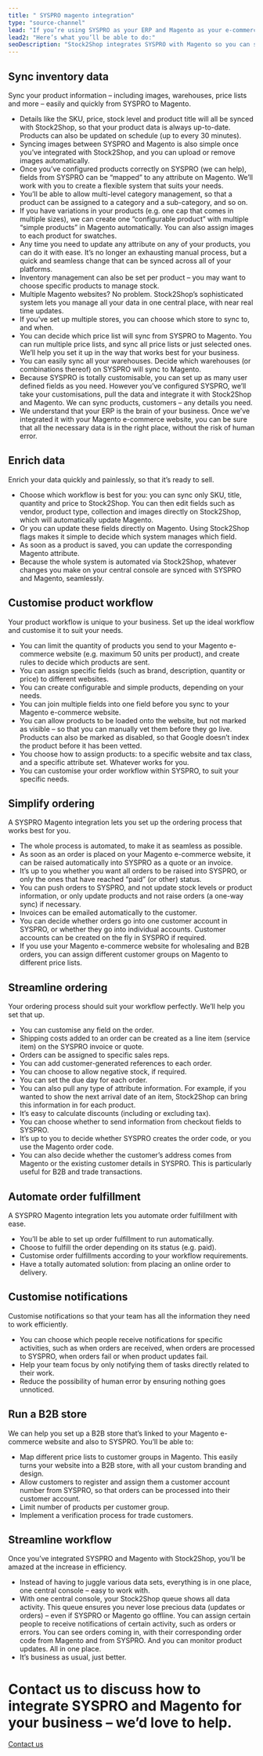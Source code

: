 ```yaml
---
title: " SYSPRO magento integration"
type: "source-channel"
lead: "If you’re using SYSPRO as your ERP and Magento as your e-commerce website, you’ll want them to be in sync to ensure the most effective workflow. A SYSPRO Magento integration offers the best possible e-commerce experience."
lead2: "Here’s what you’ll be able to do:"
seoDescription: "Stock2Shop integrates SYSPRO with Magento so you can sync inventory data, automate orders, simplify ordering and more. Find out how we can help you tailor the ideal SYSPRO Magento integration for your business."
---
```


Sync inventory data
-------------------

Sync your product information – including images, warehouses, price lists and more – easily and quickly from SYSPRO to Magento.

*   Details like the SKU, price, stock level and product title will all be synced with Stock2Shop, so that your product data is always up-to-date. Products can also be updated on schedule (up to every 30 minutes).
*   Syncing images between SYSPRO and Magento is also simple once you’ve integrated with Stock2Shop, and you can upload or remove images automatically.
*   Once you’ve configured products correctly on SYSPRO (we can help), fields from SYSPRO can be “mapped” to any attribute on Magento. We’ll work with you to create a flexible system that suits your needs.
*   You’ll be able to allow multi-level category management, so that a product can be assigned to a category and a sub-category, and so on.
*   If you have variations in your products (e.g. one cap that comes in multiple sizes), we can create one “configurable product” with multiple “simple products” in Magento automatically. You can also assign images to each product for swatches.
*   Any time you need to update any attribute on any of your products, you can do it with ease. It’s no longer an exhausting manual process, but a quick and seamless change that can be synced across all of your platforms.
*   Inventory management can also be set per product – you may want to choose specific products to manage stock.
*   Multiple Magento websites? No problem. Stock2Shop’s sophisticated system lets you manage all your data in one central place, with near real time updates.
*   If you’ve set up multiple stores, you can choose which store to sync to, and when.
*   You can decide which price list will sync from SYSPRO to Magento. You can run multiple price lists, and sync all price lists or just selected ones. We’ll help you set it up in the way that works best for your business.
*   You can easily sync all your warehouses. Decide which warehouses (or combinations thereof) on SYSPRO will sync to Magento.
*   Because SYSPRO is totally customisable, you can set up as many user defined fields as you need. However you’ve configured SYSPRO, we’ll take your customisations, pull the data and integrate it with Stock2Shop and Magento. We can sync products, customers – any details you need.
*   We understand that your ERP is the brain of your business. Once we’ve integrated it with your Magento e-commerce website, you can be sure that all the necessary data is in the right place, without the risk of human error.

Enrich data
-----------

Enrich your data quickly and painlessly, so that it’s ready to sell.

*   Choose which workflow is best for you: you can sync only SKU, title, quantity and price to Stock2Shop. You can then edit fields such as vendor, product type, collection and images directly on Stock2Shop, which will automatically update Magento.
*   Or you can update these fields directly on Magento. Using Stock2Shop flags makes it simple to decide which system manages which field.
*   As soon as a product is saved, you can update the corresponding Magento attribute.
*   Because the whole system is automated via Stock2Shop, whatever changes you make on your central console are synced with SYSPRO and Magento, seamlessly.

Customise product workflow
--------------------------

Your product workflow is unique to your business. Set up the ideal workflow and customise it to suit your needs.

*   You can limit the quantity of products you send to your Magento e-commerce website (e.g. maximum 50 units per product), and create rules to decide which products are sent.
*   You can assign specific fields (such as brand, description, quantity or price) to different websites.
*   You can create configurable and simple products, depending on your needs.
*   You can join multiple fields into one field before you sync to your Magento e-commerce website.
*   You can allow products to be loaded onto the website, but not marked as visible – so that you can manually vet them before they go live. Products can also be marked as disabled, so that Google doesn’t index the product before it has been vetted.
*   You choose how to assign products: to a specific website and tax class, and a specific attribute set. Whatever works for you.
*   You can customise your order workflow within SYSPRO, to suit your specific needs.

Simplify ordering
-----------------

A SYSPRO Magento integration lets you set up the ordering process that works best for you.

*   The whole process is automated, to make it as seamless as possible.
*   As soon as an order is placed on your Magento e-commerce website, it can be raised automatically into SYSPRO as a quote or an invoice.
*   It’s up to you whether you want all orders to be raised into SYSPRO, or only the ones that have reached “paid” (or other) status.
*   You can push orders to SYSPRO, and not update stock levels or product information, or only update products and not raise orders (a one-way sync) if necessary.
*   Invoices can be emailed automatically to the customer.
*   You can decide whether orders go into one customer account in SYSPRO, or whether they go into individual accounts. Customer accounts can be created on the fly in SYSPRO if required.
*   If you use your Magento e-commerce website for wholesaling and B2B orders, you can assign different customer groups on Magento to different price lists.

Streamline ordering
-------------------

Your ordering process should suit your workflow perfectly. We’ll help you set that up.

*   You can customise any field on the order.
*   Shipping costs added to an order can be created as a line item (service item) on the SYSPRO invoice or quote.
*   Orders can be assigned to specific sales reps.
*   You can add customer-generated references to each order.
*   You can choose to allow negative stock, if required.
*   You can set the due day for each order.
*   You can also pull any type of attribute information. For example, if you wanted to show the next arrival date of an item, Stock2Shop can bring this information in for each product.
*   It’s easy to calculate discounts (including or excluding tax).
*   You can choose whether to send information from checkout fields to SYSPRO.
*   It’s up to you to decide whether SYSPRO creates the order code, or you use the Magento order code.
*   You can also decide whether the customer’s address comes from Magento or the existing customer details in SYSPRO. This is particularly useful for B2B and trade transactions.

Automate order fulfillment
--------------------------

A SYSPRO Magento integration lets you automate order fulfillment with ease.

*   You’ll be able to set up order fulfillment to run automatically.
*   Choose to fulfill the order depending on its status (e.g. paid).
*   Customise order fulfillments according to your workflow requirements.
*   Have a totally automated solution: from placing an online order to delivery.

Customise notifications
-----------------------

Customise notifications so that your team has all the information they need to work efficiently.

*   You can choose which people receive notifications for specific activities, such as when orders are received, when orders are processed to SYSPRO, when orders fail or when product updates fail.
*   Help your team focus by only notifying them of tasks directly related to their work.
*   Reduce the possibility of human error by ensuring nothing goes unnoticed.

Run a B2B store
---------------

We can help you set up a B2B store that’s linked to your Magento e-commerce website and also to SYSPRO. You’ll be able to:

*   Map different price lists to customer groups in Magento. This easily turns your website into a B2B store, with all your custom branding and design.
*   Allow customers to register and assign them a customer account number from SYSPRO, so that orders can be processed into their customer account.
*   Limit number of products per customer group.
*   Implement a verification process for trade customers.

Streamline workflow
-------------------

Once you’ve integrated SYSPRO and Magento with Stock2Shop, you’ll be amazed at the increase in efficiency.

*   Instead of having to juggle various data sets, everything is in one place, one central console – easy to work with.
*   With one central console, your Stock2Shop queue shows all data activity. This queue ensures you never lose precious data (updates or orders) – even if SYSPRO or Magento go offline. You can assign certain people to receive notifications of certain activity, such as orders or errors. You can see orders coming in, with their corresponding order code from Magento and from SYSPRO. And you can monitor product updates. All in one place.
*   It’s business as usual, just better.

Contact us to discuss how to integrate SYSPRO and Magento for your business – we’d love to help.
================================================================================================

[Contact us](/contact-us "Contact Stock2Shop")

